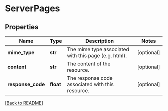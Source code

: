 # ServerPages


## Properties

Name | Type | Description | Notes
------------ | ------------- | ------------- | -------------
**mime_type** | **str** | The mime type associated with this page (e.g. html).  | [optional] 
**content** | **str** | The content of the resource.  | [optional] 
**response_code** | **float** | The response code associated with this resource.  | [optional] 

[[Back to README]](../README.md)



